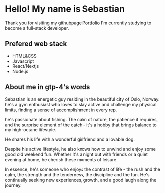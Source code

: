 <h1>Hello! My name is Sebastian </h1>
Thank you for visiting my githubpage
<a href="https://sebastianksportfolio.netlify.app/">Portfolio</a>
I'm currently studying to become a full-stack developer.
<h2>Prefered web stack</h2>
<ul><li>HTML&CSS</li><li>Javascript</li><li>React/Nextjs</li><li>Node.js</li></ul>
<h2>About me in gtp-4's words</h2>
<p>Sebastian is an energetic guy residing in the beautiful city of Oslo, Norway. he's a gym enthusiast who loves to stay active and challenge my physical limits, finding a sense of accomplishment in every rep.

he's passionate about fishing. The calm of nature, the patience it requires, and the surprise element of the catch - it's a hobby that brings balance to my high-octane lifestyle.

He shares his life with a wonderful girlfriend and a lovable dog.

Despite his active lifestyle, he also knows how to unwind and enjoy some good old weekend fun. Whether it's a night out with friends or a quiet evening at home, he cherish these moments of leisure.

In essence, he's someone who enjoys the contrast of life - the rush and the calm, the strength and the tenderness, the discipline and the fun. He's continually seeking new experiences, growth, and a good laugh along the journey.</p>
<!---
Sebbe92/Sebbe92 is a ✨ special ✨ repository because its `README.md` (this file) appears on your GitHub profile.
You can click the Preview link to take a look at your changes.
--->

